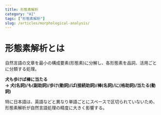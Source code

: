 ```yaml
---
title: 形態素解析
category: "AI"
tags: ["形態素解析"]
slug: /articles/morphological-analysis/
---
```



# 形態素解析とは
自然言語の文章を最小の構成要素(形態素)に分解し、各形態素を品詞、活用ごとに分類する処理。

**犬も歩けば棒に当たる**  
**→ 犬(名詞)/も(副助詞)/歩け(動詞)/ば(接続助詞)/棒(名詞)/に(格助詞)/当たる(動詞)**

特に日本語は、英語などと異なり単語ごとにスペースで区切られていないため、形態素解析が自然言語処理の精度に大きく影響する。
